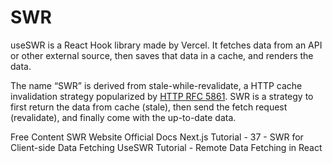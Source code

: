 # SWR

useSWR is a React Hook library made by Vercel. 
It fetches data from an API or other external source, then saves that data in a cache, and renders the data.

The name “SWR” is derived from stale-while-revalidate, a HTTP cache invalidation strategy popularized by
[HTTP RFC 5861](https://tools.ietf.org/html/rfc5861). SWR is a strategy to first return the data from cache (stale), then send the fetch request
(revalidate), and finally come with the up-to-date data.

<ResourceGroupTitle>Free Content</ResourceGroupTitle>
<BadgeLink colorScheme='blue' badgeText='Official Website' href='https://swr.vercel.app/'>SWR Website</BadgeLink>
<BadgeLink colorScheme='blue' badgeText='Read' href='https://swr.vercel.app/docs/getting-started'>Official Docs</BadgeLink>
<BadgeLink badgeText='Watch' href='https://www.youtube.com/watch?v=CQ5yHU1wYOo'>Next.js Tutorial - 37 - SWR for Client-side Data Fetching</BadgeLink>
<BadgeLink badgeText='Watch' href='https://www.youtube.com/watch?v=QZNloKwHxPo'>UseSWR Tutorial - Remote Data Fetching in React</BadgeLink>
